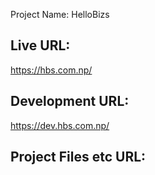 Project Name: HelloBizs

Live URL: 
------------
https://hbs.com.np/

Development URL:
------------
https://dev.hbs.com.np/

Project Files etc URL:
------------

